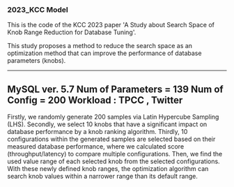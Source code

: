 ### 2023_KCC Model

This is the code of the KCC 2023 paper 
'A Study about Search Space of Knob Range Reduction for Database Tuning'.

This study proposes a method to reduce the search space as an optimization method that can improve the performance of database parameters (knobs).

---
MySQL ver. 5.7
Num of Parameters = 139
Num of Config = 200
Workload : TPCC , Twitter
---
Firstly, we randomly generate 200 samples via Latin Hypercube Sampling (LHS). 
Secondly, we select 10  knobs that have a significant impact on database performance by a knob ranking algorithm. 
Thirdly, 10  configurations within the generated samples are  selected based on their measured database performance, where we calculated score (throughput/latency) to compare multiple configurations. 
Then, we find the used value range of  each selected knob from the selected configurations. 
With these newly defined knob ranges, the optimization  algorithm can search knob values within a narrower range than its default range.
